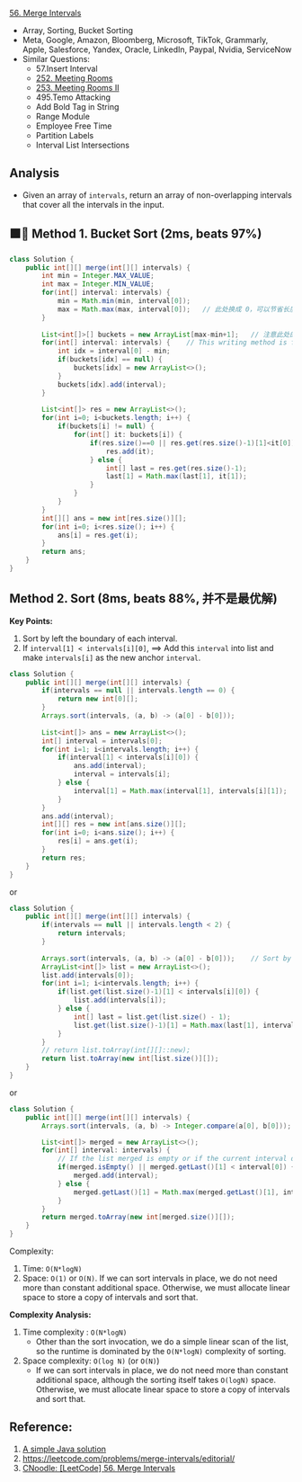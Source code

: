 [56. Merge Intervals](https://leetcode.com/problems/merge-intervals/)

* Array, Sorting, Bucket Sorting
* Meta, Google, Amazon, Bloomberg, Microsoft, TikTok, Grammarly, Apple, Salesforce, Yandex, Oracle, LinkedIn, Paypal, Nvidia, ServiceNow
* Similar Questions:
    * 57.Insert Interval
    * [252. Meeting Rooms](https://leetcode.com/problems/meeting-rooms/) 
    * [253. Meeting Rooms II](https://leetcode.com/problems/meeting-rooms-ii/)
    * 495.Temo Attacking
    * Add Bold Tag in String
    * Range Module
    * Employee Free Time
    * Partition Labels
    * Interval List Intersections

## Analysis
* Given an array of `intervals`, return an array of non-overlapping intervals that cover all the intervals in the input.



## 🟩🌟 Method 1. Bucket Sort (2ms, beats 97%)
```java
class Solution {
    public int[][] merge(int[][] intervals) {
        int min = Integer.MAX_VALUE;
        int max = Integer.MIN_VALUE;
        for(int[] interval: intervals) {
            min = Math.min(min, interval[0]);
            max = Math.max(max, interval[0]);   // 此处换成 0，可以节省长度
        }
        
        List<int[]>[] buckets = new ArrayList[max-min+1];   // 注意此处的写法
        for(int[] interval: intervals) {    // This writing method is faster
            int idx = interval[0] - min;
            if(buckets[idx] == null) {
                buckets[idx] = new ArrayList<>();
            }
            buckets[idx].add(interval);
        }
        
        List<int[]> res = new ArrayList<>();
        for(int i=0; i<buckets.length; i++) {
            if(buckets[i] != null) {
                for(int[] it: buckets[i]) {
                    if(res.size()==0 || res.get(res.size()-1)[1]<it[0]) {
                        res.add(it);
                    } else {
                        int[] last = res.get(res.size()-1);
                        last[1] = Math.max(last[1], it[1]);
                    }
                }
            }
        }
        int[][] ans = new int[res.size()][];
        for(int i=0; i<res.size(); i++) {
            ans[i] = res.get(i);
        }
        return ans;
    }
}
```


## Method 2. Sort (8ms, beats 88%, 并不是最优解)
**Key Points:**
1. Sort by left the boundary of each interval.
2. If `interval[1] < intervals[i][0]`, ==> Add this `interval` into list and make `intervals[i]` as the new anchor `interval`.
```java
class Solution {
    public int[][] merge(int[][] intervals) {
        if(intervals == null || intervals.length == 0) {
            return new int[0][];
        }
        Arrays.sort(intervals, (a, b) -> (a[0] - b[0]));
        
        List<int[]> ans = new ArrayList<>();
        int[] interval = intervals[0];
        for(int i=1; i<intervals.length; i++) {
            if(interval[1] < intervals[i][0]) {
                ans.add(interval);
                interval = intervals[i];
            } else {
                interval[1] = Math.max(interval[1], intervals[i][1]);
            }
        }
        ans.add(interval);
        int[][] res = new int[ans.size()][];
        for(int i=0; i<ans.size(); i++) {
            res[i] = ans.get(i);
        }
        return res;
    }
}
```

or 

```java
class Solution {
    public int[][] merge(int[][] intervals) {
        if(intervals == null || intervals.length < 2) {
            return intervals;
        }
        
        Arrays.sort(intervals, (a, b) -> (a[0] - b[0]));    // Sort by start time
        ArrayList<int[]> list = new ArrayList<>();
        list.add(intervals[0]);
        for(int i=1; i<intervals.length; i++) {
            if(list.get(list.size()-1)[1] < intervals[i][0]) {
                list.add(intervals[i]);
            } else {
                int[] last = list.get(list.size() - 1);
                list.get(list.size()-1)[1] = Math.max(last[1], intervals[i][1]);
            }
        }
        // return list.toArray(int[][]::new);
        return list.toArray(new int[list.size()][]);
    }
}
```

or 

```Java
class Solution {
    public int[][] merge(int[][] intervals) {
        Arrays.sort(intervals, (a, b) -> Integer.compare(a[0], b[0]));

        List<int[]> merged = new ArrayList<>();
        for(int[] interval: intervals) {
            // If the list merged is empty or if the current interval doesn't have overlap with the previous, simple append it
            if(merged.isEmpty() || merged.getLast()[1] < interval[0]) {
                merged.add(interval);
            } else {
                merged.getLast()[1] = Math.max(merged.getLast()[1], interval[1]);
            }
        }
        return merged.toArray(new int[merged.size()][]);
    }
}
```

Complexity:
1. Time: `O(N*logN)`
2. Space: `O(1)` or `O(N)`. If we can sort intervals in place, we do not need more than constant additional space. Otherwise, we must allocate linear space to store a copy of intervals and sort that.

**Complexity Analysis:**
1. Time complexity : `O(N*logN)`
    * Other than the sort invocation, we do a simple linear scan of the list, so the runtime is dominated by the `O(N*logN)` complexity of sorting.
2. Space complexity: `O(log N)` (or `O(N)`)
    * If we can sort intervals in place, we do not need more than constant additional space, although the sorting itself takes `O(logN)` space. Otherwise, we must allocate linear space to store a copy of intervals and sort that.


## Reference:
1. [A simple Java solution](https://leetcode.com/problems/merge-intervals/discuss/21222/A-simple-Java-solution)
2. https://leetcode.com/problems/merge-intervals/editorial/
3. [CNoodle: [LeetCode] 56. Merge Intervals](https://www.cnblogs.com/cnoodle/p/11774880.html)
